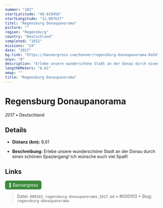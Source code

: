 ```yaml
---
nummer: "103"
startLatitude: "49.019456"
startLongitude: "12.097637"
titel: "Regensburg Donaupanorama"
picture: ""
region: "Regensburg"
country: "Deutschland"
completed: "2652"
missions: "24"
date: "2017"
bg-link: "https://bannergress.com/banner/regensburg-donaupanorama-8a3d"
onyx: "0"
description: "Erlebe unsere wunderschöne Stadt an der Donau durch einen schönen Spaziergang! Ich wünsche euch viel Spaß!"
lengthKMeters: "8,61"
umap: ""
title: "Regensburg Donaupanorama"
---
```

# Regensburg Donaupanorama

*2017* • Deutschland



## Details
- **Distanz (km):** 8,61



- **Beschreibung:** Erlebe unsere wunderschöne Stadt an der Donau durch einen schönen Spaziergang! Ich wünsche euch viel Spaß!


## Links
<div style="margin-top: 0.5em;">
<a href="https://bannergress.com/banner/regensburg-donaupanorama-8a3d" target="_blank" style="display:inline-block;margin-right:8px;padding:6px 12px;background-color:#3c8b3c;color:white;text-decoration:none;border-radius:6px;">🔗 Bannergress</a>

</div>


> Datei: `000103_regensburg-donaupanorama_2017.md` • #000103 • Slug: `regensburg-donaupanorama`
